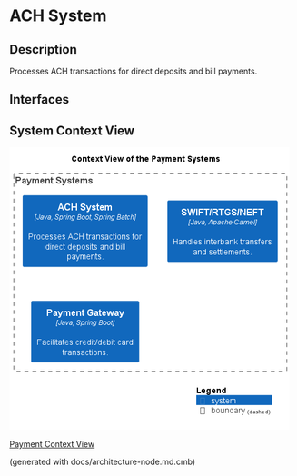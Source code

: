 # ACH System
## Description
Processes ACH transactions for direct deposits and bill payments.


## Interfaces

## System Context View
![Context View of the Payment Systems](../../mybank/payment/context-view.png)

[Payment Context View](../../mybank/payment/context-view.md)


(generated with docs/architecture-node.md.cmb)
